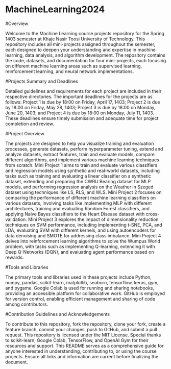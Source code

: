 # MachineLearning2024

#Overview

Welcome to the Machine Learning course projects repository for the Spring 1403 semester at Khaje Nasir Toosi University of Technology. This repository includes all mini-projects assigned throughout the semester, each designed to deepen your understanding and expertise in machine learning, data analysis, and algorithm development. The repository contains the code, datasets, and documentation for four mini-projects, each focusing on different machine learning areas such as supervised learning, reinforcement learning, and neural network implementations.

#Projects Summary and Deadlines

Detailed guidelines and requirements for each project are included in their respective directories. The important deadlines for the projects are as follows: Project 1 is due by 18:00 on Friday, April 17, 1403; Project 2 is due by 18:00 on Friday, May 28, 1403; Project 3 is due by 18:00 on Monday, June 20, 1403; and Project 4 is due by 18:00 on Monday, July 11, 1403. These deadlines ensure timely submission and adequate time for project completion and review.

#Project Overview

The projects are designed to help you visualize training and evaluation processes, generate datasets, perform hyperparameter tuning, extend and analyze datasets, extract features, train and evaluate models, compare different algorithms, and implement various machine learning techniques from scratch. Mini Project 1 aims to train and evaluate various classifiers and regression models using synthetic and real-world datasets, including tasks such as training and evaluating a linear classifier on a synthetic dataset, extending and preparing the CWRU Bearing dataset for MLP models, and performing regression analysis on the Weather in Szeged dataset using techniques like LS, RLS, and WLS. Mini Project 2 focuses on comparing the performance of different machine learning classifiers on various datasets, involving tasks like implementing MLP with different architectures, training and evaluating Random Forest classifiers, and applying Naive Bayes classifiers to the Heart Disease dataset with cross-validation. Mini Project 3 explores the impact of dimensionality reduction techniques on SVM performance, including implementing t-SNE, PCA, and LDA, evaluating SVM with different kernels, and using autoencoders for data denoising and SMOTE for addressing class imbalance. Mini Project 4 delves into reinforcement learning algorithms to solve the Wumpus World problem, with tasks such as implementing Q-learning, extending it with Deep Q-Networks (DQN), and evaluating agent performance based on rewards.

#Tools and Libraries

The primary tools and libraries used in these projects include Python, numpy, pandas, scikit-learn, matplotlib, seaborn, tensorflow, keras, gym, and pygame. Google Colab is used for running and sharing notebooks, providing an accessible platform for collaborative work. GitHub is employed for version control, enabling efficient management and sharing of code among contributors.

#Contribution Guidelines and Acknowledgements

To contribute to this repository, fork the repository, clone your fork, create a feature branch, commit your changes, push to GitHub, and submit a pull request. This repository is licensed under the MIT License. Special thanks to scikit-learn, Google Colab, TensorFlow, and OpenAI Gym for their resources and support. This README serves as a comprehensive guide for anyone interested in understanding, contributing to, or using the course projects. Ensure all links and information are current before finalizing the document.

